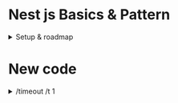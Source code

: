 # Nest js Basics & Pattern

<details>
<summary>Setup & roadmap</summary>

## Setup

<details>
<summary>Install + docker & prisma </summary>

```js
// nest new nest-project-name
run server and auto compile
// npm run start:dev

create nest module
// nest g module user
```

docker & prisma

```js
// docker compose up dev-db -d
// docker ps
// docker logs 5d7460adefaf

// prisma
// npm i -D prisma
// npm i @prisma/client

// npx prisma init
// set compose db params in .env

// npx prisma --help
// npx prisma migrate dev

// allow importing schema model
// npx prisma generate

// npx prisma studio

prisma module service
// nest g module prisma
// nest g service prisma --no-spec
```

</details>

<details>
<summary>Basics: module - Pipe - argon2 - </summary>

```js
// npm run start:dev
// npx prisma studio

//  auth => imports [PrismaModule]
//  decorator(@Post, @Body, @Req, @Injectables), dto

//  class transformer - class validator - Pipe
// npm i --save class-validator class-transformer
//   app.useGlobalPipes(new ValidationPipe({ whitelist: true }));

// npm i argon2
// hash password & verify

// schema.prisma relation => settings unique
// npx prisma migrate dev

// package script
```

</details>

<details>
<summary>Using env variable with ConfigModule</summary>

app.module

```js
// npm i @nestjs/config
// & import in app.module
    ConfigModule.forRoot({ isGlobal: true }),

```

prisma.servce.ts

```js
@Injectable()
export class PrismaService extends PrismaClient {
  constructor(config: ConfigService) {
    super({
      datasources: {
        db: {
          url: config.get('DATABASE_URL'),
        },
      },
    });
  }
}
```

</details>

<details>
<summary>Manage Auth - jwt - strategy</summary>

```js
// npm install @nestjs/passport passport @nestjs/jwt passport-jwt
// npm i -D @types/passport-jwt
```

app.module

```js
// import jwt
// set jwt .env && configure jwt
@Module({
  imports: [JwtModule.register({})],
  controllers: [AuthController],
  providers: [AuthService],
})
```

auth.service

```js
// import jwtService & configService
export class AuthService {
  constructor(
    private prisma: PrismaService,
    private jwt: JwtService,
    private config: ConfigService,
  ) {}

// set jwt token functions
  signToken = async (
    userId: Number,
    email: String,
  ): Promise<{ access_token: string }> => {
    const payload = { sub: userId, email };
    const secret = this.config.get('JWT_SECRET');

    const token = await this.jwt.signAsync(payload, {
      expiresIn: '15m',
      secret: secret,
    });

    return { access_token: token };
  };

```

strategy

```js
@Injectable()
export class JwtStrategy extends PassportStrategy(Strategy) {
  constructor(config: ConfigService) {
    super({
      jwtFromRequest: ExtractJwt.fromAuthHeaderAsBearerToken(),
      secretOrKey: config.get('JWT_SECRET'),
    });
  }
}

// && import in auth.module providers
```

</details>

<details>
<summary>Guards</summary>

guard

```js
export class JwtGuard extends AuthGuard('jwt') {
  constructor() {
    super();
  }
}
```

user.controller

```js
@UseGuards(JwtGuard)
@Controller('users')
export class UserController {
  @Get('me')
  getMe(@GetUser() user: User) {
    return user;
  }

  @Patch()
  editUser() {}
}
```

</details>

<details>
<summary>Custom Decorator</summary>

```js
import { createParamDecorator, ExecutionContext } from '@nestjs/common';

export const GetUser = createParamDecorator(
  (data: string | undefined, ctx: ExecutionContext) => {
    const request: Express.Request = ctx.switchToHttp().getRequest();

    if (data) {
      return request.user[data];
    }
    return request.user;
  },
);
```

</details>

## Testing

<details>
<summary>E2E Testing - Pactum</summary>

```js
// npm i -D pactum
// "test:e2e": "jest --watch --no-cache --config ./test/jest-e2e.json"
```

</details>

</details>

# New code

<details>
<summary>/timeout /t 1</summary>

package.json

<!-- "timeout /t x" => wait x seconds  -->

```js
// custom script command with timeout function
 "db:dev:restart": "npm run db:dev:rm && npm run db:dev:up && timeout /t 1 && npm run prisma:dev:deploy",
```

</details>

